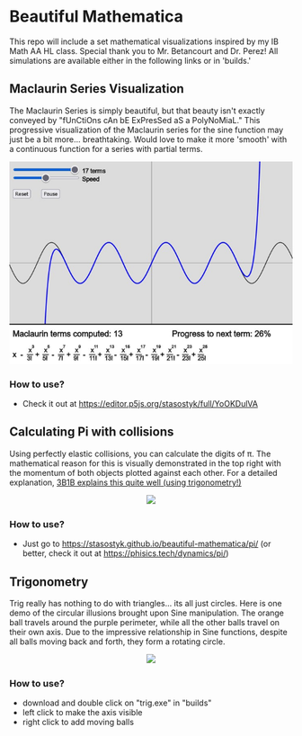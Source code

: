 # Beautiful Mathematica

This repo will include a set mathematical visualizations inspired by my IB Math AA HL class. Special thank you to Mr. Betancourt and Dr. Perez! All simulations are available either in the following links or in 'builds.'

## Maclaurin Series Visualization
The Maclaurin Series is simply beautiful, but that beauty isn't exactly conveyed by "fUnCtiOns cAn bE ExPresSed aS a PolyNoMiaL." This progressive visualization of the Maclaurin series for the sine function may just be a bit more... breathtaking. Would love to make it more 'smooth' with a continuous function for a series with partial terms.

<p align="center">
  <img src="maclaurin/maclaurin_demo.jpg" />
</p>

### How to use?
* Check it out at https://editor.p5js.org/stasostyk/full/YoOKDulVA

## Calculating Pi with collisions
Using perfectly elastic collisions, you can calculate the digits of π. The mathematical reason for this
is visually demonstrated in the top right with the momentum of both objects plotted against each other. For a detailed explanation, [3B1B explains this quite well (using trigonometry!)](https://youtu.be/jsYwFizhncE)

<p align="center">
  <img src="pi/pi_demo.png" />
</p>

### How to use?
* Just go to https://stasostyk.github.io/beautiful-mathematica/pi/ (or better, check it out at https://phisics.tech/dynamics/pi/)

## Trigonometry
Trig really has nothing to do with triangles... its all just circles. Here is one demo of the circular illusions brought upon Sine manipulation. The orange ball travels around the purple perimeter, while all the other balls travel on their own axis. Due to the impressive relationship in Sine functions, despite all balls moving back and forth, they form a rotating circle.

<p align="center">
  <img src="trig/trig_demo.jpg" />
</p>

### How to use?
* download and double click on "trig.exe" in "builds"
* left click to make the axis visible
* right click to add moving balls
